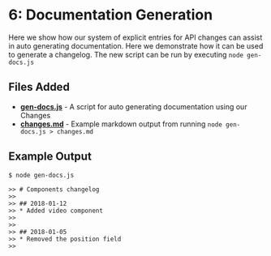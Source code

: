 # 6: Documentation Generation
Here we show how our system of explicit entries for API changes can assist in auto generating documentation. Here we demonstrate how it can be used to generate a changelog. The new script can be run by executing `node gen-docs.js`

## Files Added
* **[gen-docs.js](./gen-docs.js)** - A script for auto generating documentation using our Changes
* **[changes.md](./changes.md)** - Example markdown output from running `node gen-docs.js > changes.md`

## Example Output
```
$ node gen-docs.js

>> # Components changelog
>>
>> ## 2018-01-12
>> * Added video component
>>
>>
>> ## 2018-01-05
>> * Removed the position field
>>
```
